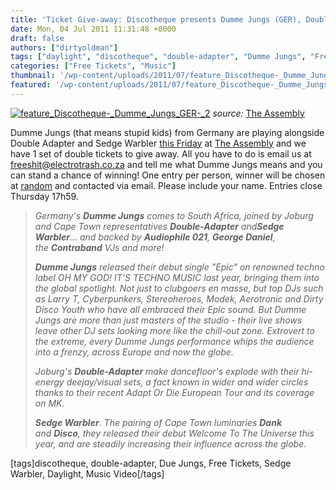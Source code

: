 ```yaml
---
title: 'Ticket Give-away: Discotheque presents Dumme Jungs (GER), Double-Adapter & Sedge Warbler'
date: Mon, 04 Jul 2011 11:31:48 +0000
draft: false
authors: ["dirtyoldman"]
tags: ["daylight", "discotheque", "double-adapter", "Dumme Jungs", "Free Tickets", "Music Video", "Sedge Warbler"]
categories: ["Free Tickets", "Music"]
thumbnail: '/wp-content/uploads/2011/07/feature_Discotheque-_Dumme_Jungs_GER-_2-150x150.jpg'
featured: '/wp-content/uploads/2011/07/feature_Discotheque-_Dumme_Jungs_GER-_2-304x190.jpg'
---
```


[![](/wp-content/uploads/2011/07/feature_Discotheque-_Dumme_Jungs_GER-_2-e1309777809617.jpg "feature_Discotheque-_Dumme_Jungs_GER-_2")](/2011/07/04/ticket-give-away-discotheque-presents-dumme-jungs-ger-double-adapter-sedge-warbler/feature_discotheque-_dumme_jungs_ger-_2/) _source:_ [The Assembly](http://www.theassembly.co.za/event/187/)

Dumme Jungs (that means stupid kids) from Germany are playing alongside Double Adapter and Sedge Warbler [this Friday](http://www.facebook.com/event.php?eid=241159475896852) at [The Assembly](http://www.theassembly.co.za/event/187/) and we have 1 set of double tickets to give away. All you have to do is email us at [freeshit@electrotrash.co.za](mailto:freeshit@electrotrash.co.za?subject=dbladptr) and tell me what Dumme Jungs means and you can stand a chance of winning! One entry per person, winner will be chosen at [random](http://www.random.org) and contacted via email. Please include your name. Entries close Thursday 17h59.

> _Germany's **Dumme Jungs** comes to South Africa, joined by Joburg and Cape Town representatives **Double-Adapter** and**Sedge** **Warbler**... and backed by **Audiophile 021**, **George Daniel**, the **Contraband** VJs and more!_
>
> _**Dumme Jungs** released their debut single "Epic" on renowned techno label OH MY GOD! IT’S TECHNO MUSIC last year, bringing them into the global spotlight. Not just to clubgoers en masse, but top DJs such as Larry T, Cyberpunkers, Stereoheroes, Modek, Aerotronic and Dirty Disco Youth who have all embraced their Epic sound. But Dumme Jungs are more than just masters of the studio - their live shows leave other DJ sets looking more like the chill-out zone. Extrovert to the extreme, every Dumme Jungs performance whips the audience into a frenzy, across Europe and now the globe._
>
> _Joburg's **Double-Adapter** make dancefloor's explode with their hi-energy deejay/visual sets, a fact known in wider and wider circles thanks to their recent _Adapt Or Die_ European Tour and its coverage on MK._
>
> _**Sedge Warbler**. The pairing of Cape Town luminaries **Dank** and **Disco**, they released their debut _Welcome To The Universe_ this year, and are steadily increasing their influence across the globe._

\[tags\]discotheque, double-adapter, Due Jungs, Free Tickets, Sedge Warbler, Daylight, Music Video\[/tags\]